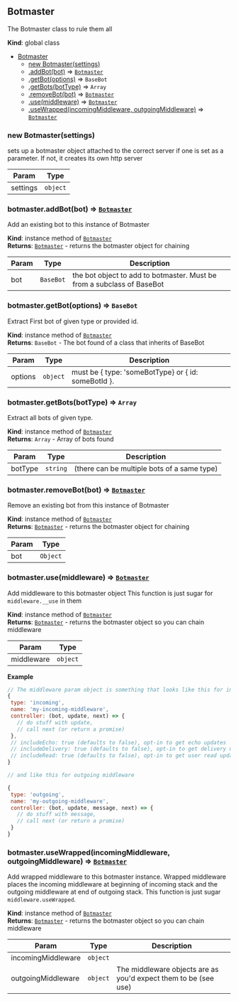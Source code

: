 <a name="Botmaster"></a>

## Botmaster
The Botmaster class to rule them all

**Kind**: global class  

* [Botmaster](#Botmaster)
    * [new Botmaster(settings)](#new_Botmaster_new)
    * [.addBot(bot)](#Botmaster+addBot) ⇒ <code>[Botmaster](#Botmaster)</code>
    * [.getBot(options)](#Botmaster+getBot) ⇒ <code>BaseBot</code>
    * [.getBots(botType)](#Botmaster+getBots) ⇒ <code>Array</code>
    * [.removeBot(bot)](#Botmaster+removeBot) ⇒ <code>[Botmaster](#Botmaster)</code>
    * [.use(middleware)](#Botmaster+use) ⇒ <code>[Botmaster](#Botmaster)</code>
    * [.useWrapped(incomingMiddleware, outgoingMiddleware)](#Botmaster+useWrapped) ⇒ <code>[Botmaster](#Botmaster)</code>

<a name="new_Botmaster_new"></a>

### new Botmaster(settings)
sets up a botmaster object attached to the correct server if one is set
as a parameter. If not, it creates its own http server


| Param | Type |
| --- | --- |
| settings | <code>object</code> | 

<a name="Botmaster+addBot"></a>

### botmaster.addBot(bot) ⇒ <code>[Botmaster](#Botmaster)</code>
Add an existing bot to this instance of Botmaster

**Kind**: instance method of <code>[Botmaster](#Botmaster)</code>  
**Returns**: <code>[Botmaster](#Botmaster)</code> - returns the botmaster object for chaining  

| Param | Type | Description |
| --- | --- | --- |
| bot | <code>BaseBot</code> | the bot object to add to botmaster. Must be from a subclass of BaseBot |

<a name="Botmaster+getBot"></a>

### botmaster.getBot(options) ⇒ <code>BaseBot</code>
Extract First bot of given type or provided id.

**Kind**: instance method of <code>[Botmaster](#Botmaster)</code>  
**Returns**: <code>BaseBot</code> - The bot found of a class that inherits of BaseBot  

| Param | Type | Description |
| --- | --- | --- |
| options | <code>object</code> | must be { type: 'someBotType} or { id: someBotId }. |

<a name="Botmaster+getBots"></a>

### botmaster.getBots(botType) ⇒ <code>Array</code>
Extract all bots of given type.

**Kind**: instance method of <code>[Botmaster](#Botmaster)</code>  
**Returns**: <code>Array</code> - Array of bots found  

| Param | Type | Description |
| --- | --- | --- |
| botType | <code>string</code> | (there can be multiple bots of a same type) |

<a name="Botmaster+removeBot"></a>

### botmaster.removeBot(bot) ⇒ <code>[Botmaster](#Botmaster)</code>
Remove an existing bot from this instance of Botmaster

**Kind**: instance method of <code>[Botmaster](#Botmaster)</code>  
**Returns**: <code>[Botmaster](#Botmaster)</code> - returns the botmaster object for chaining  

| Param | Type |
| --- | --- |
| bot | <code>Object</code> | 

<a name="Botmaster+use"></a>

### botmaster.use(middleware) ⇒ <code>[Botmaster](#Botmaster)</code>
Add middleware to this botmaster object
This function is just sugar for `middleware.__use` in them

**Kind**: instance method of <code>[Botmaster](#Botmaster)</code>  
**Returns**: <code>[Botmaster](#Botmaster)</code> - returns the botmaster object so you can chain middleware  

| Param | Type |
| --- | --- |
| middleware | <code>object</code> | 

**Example**  
```js
// The middleware param object is something that looks like this for incoming:
{
 type: 'incoming',
 name: 'my-incoming-middleware',
 controller: (bot, update, next) => {
   // do stuff with update,
   // call next (or return a promise)
 },
 // includeEcho: true (defaults to false), opt-in to get echo updates
 // includeDelivery: true (defaults to false), opt-in to get delivery updates
 // includeRead: true (defaults to false), opt-in to get user read updates
}

// and like this for outgoing middleware

{
 type: 'outgoing',
 name: 'my-outgoing-middleware',
 controller: (bot, update, message, next) => {
   // do stuff with message,
   // call next (or return a promise)
 }
}
```
<a name="Botmaster+useWrapped"></a>

### botmaster.useWrapped(incomingMiddleware, outgoingMiddleware) ⇒ <code>[Botmaster](#Botmaster)</code>
Add wrapped middleware to this botmaster instance. Wrapped middleware
places the incoming middleware at beginning of incoming stack and
the outgoing middleware at end of outgoing stack.
This function is just sugar `middleware.useWrapped`.

**Kind**: instance method of <code>[Botmaster](#Botmaster)</code>  
**Returns**: <code>[Botmaster](#Botmaster)</code> - returns the botmaster object so you can chain middleware  

| Param | Type | Description |
| --- | --- | --- |
| incomingMiddleware | <code>object</code> |  |
| outgoingMiddleware | <code>object</code> | The middleware objects are as you'd expect them to be (see use) |

